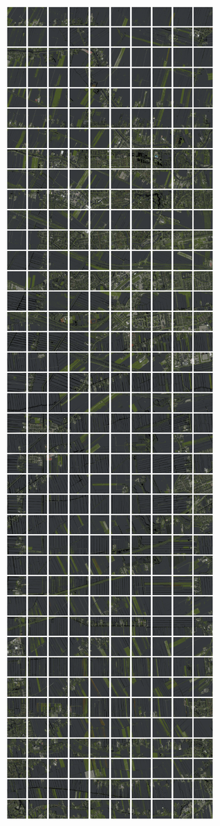 <html>
<div>
<img src="https://github.com/HakkaTjakka/NL_TILE_MAP/blob/main/18/615/-1047/r.6150.-10470.png" height="44" width="44">
<img src="https://github.com/HakkaTjakka/NL_TILE_MAP/blob/main/18/615/-1047/r.6151.-10470.png" height="44" width="44">
<img src="https://github.com/HakkaTjakka/NL_TILE_MAP/blob/main/18/615/-1047/r.6152.-10470.png" height="44" width="44">
<img src="https://github.com/HakkaTjakka/NL_TILE_MAP/blob/main/18/615/-1047/r.6153.-10470.png" height="44" width="44">
<img src="https://github.com/HakkaTjakka/NL_TILE_MAP/blob/main/18/615/-1047/r.6154.-10470.png" height="44" width="44">
<img src="https://github.com/HakkaTjakka/NL_TILE_MAP/blob/main/18/615/-1047/r.6155.-10470.png" height="44" width="44">
<img src="https://github.com/HakkaTjakka/NL_TILE_MAP/blob/main/18/615/-1047/r.6156.-10470.png" height="44" width="44">
<img src="https://github.com/HakkaTjakka/NL_TILE_MAP/blob/main/18/615/-1047/r.6157.-10470.png" height="44" width="44">
<img src="https://github.com/HakkaTjakka/NL_TILE_MAP/blob/main/18/615/-1047/r.6158.-10470.png" height="44" width="44">
<img src="https://github.com/HakkaTjakka/NL_TILE_MAP/blob/main/18/615/-1047/r.6159.-10470.png" height="44" width="44">
<img src="https://github.com/HakkaTjakka/NL_TILE_MAP/blob/main/18/616/-1047/r.6160.-10470.png" height="44" width="44">
<img src="https://github.com/HakkaTjakka/NL_TILE_MAP/blob/main/18/616/-1047/r.6161.-10470.png" height="44" width="44">
<img src="https://github.com/HakkaTjakka/NL_TILE_MAP/blob/main/18/616/-1047/r.6162.-10470.png" height="44" width="44">
<img src="https://github.com/HakkaTjakka/NL_TILE_MAP/blob/main/18/616/-1047/r.6163.-10470.png" height="44" width="44">
<img src="https://github.com/HakkaTjakka/NL_TILE_MAP/blob/main/18/616/-1047/r.6164.-10470.png" height="44" width="44">
<img src="https://github.com/HakkaTjakka/NL_TILE_MAP/blob/main/18/616/-1047/r.6165.-10470.png" height="44" width="44">
<img src="https://github.com/HakkaTjakka/NL_TILE_MAP/blob/main/18/616/-1047/r.6166.-10470.png" height="44" width="44">
<img src="https://github.com/HakkaTjakka/NL_TILE_MAP/blob/main/18/616/-1047/r.6167.-10470.png" height="44" width="44">
<img src="https://github.com/HakkaTjakka/NL_TILE_MAP/blob/main/18/616/-1047/r.6168.-10470.png" height="44" width="44">
<img src="https://github.com/HakkaTjakka/NL_TILE_MAP/blob/main/18/616/-1047/r.6169.-10470.png" height="44" width="44">
<br>
<img src="https://github.com/HakkaTjakka/NL_TILE_MAP/blob/main/18/615/-1047/r.6150.-10469.png" height="44" width="44">
<img src="https://github.com/HakkaTjakka/NL_TILE_MAP/blob/main/18/615/-1047/r.6151.-10469.png" height="44" width="44">
<img src="https://github.com/HakkaTjakka/NL_TILE_MAP/blob/main/18/615/-1047/r.6152.-10469.png" height="44" width="44">
<img src="https://github.com/HakkaTjakka/NL_TILE_MAP/blob/main/18/615/-1047/r.6153.-10469.png" height="44" width="44">
<img src="https://github.com/HakkaTjakka/NL_TILE_MAP/blob/main/18/615/-1047/r.6154.-10469.png" height="44" width="44">
<img src="https://github.com/HakkaTjakka/NL_TILE_MAP/blob/main/18/615/-1047/r.6155.-10469.png" height="44" width="44">
<img src="https://github.com/HakkaTjakka/NL_TILE_MAP/blob/main/18/615/-1047/r.6156.-10469.png" height="44" width="44">
<img src="https://github.com/HakkaTjakka/NL_TILE_MAP/blob/main/18/615/-1047/r.6157.-10469.png" height="44" width="44">
<img src="https://github.com/HakkaTjakka/NL_TILE_MAP/blob/main/18/615/-1047/r.6158.-10469.png" height="44" width="44">
<img src="https://github.com/HakkaTjakka/NL_TILE_MAP/blob/main/18/615/-1047/r.6159.-10469.png" height="44" width="44">
<img src="https://github.com/HakkaTjakka/NL_TILE_MAP/blob/main/18/616/-1047/r.6160.-10469.png" height="44" width="44">
<img src="https://github.com/HakkaTjakka/NL_TILE_MAP/blob/main/18/616/-1047/r.6161.-10469.png" height="44" width="44">
<img src="https://github.com/HakkaTjakka/NL_TILE_MAP/blob/main/18/616/-1047/r.6162.-10469.png" height="44" width="44">
<img src="https://github.com/HakkaTjakka/NL_TILE_MAP/blob/main/18/616/-1047/r.6163.-10469.png" height="44" width="44">
<img src="https://github.com/HakkaTjakka/NL_TILE_MAP/blob/main/18/616/-1047/r.6164.-10469.png" height="44" width="44">
<img src="https://github.com/HakkaTjakka/NL_TILE_MAP/blob/main/18/616/-1047/r.6165.-10469.png" height="44" width="44">
<img src="https://github.com/HakkaTjakka/NL_TILE_MAP/blob/main/18/616/-1047/r.6166.-10469.png" height="44" width="44">
<img src="https://github.com/HakkaTjakka/NL_TILE_MAP/blob/main/18/616/-1047/r.6167.-10469.png" height="44" width="44">
<img src="https://github.com/HakkaTjakka/NL_TILE_MAP/blob/main/18/616/-1047/r.6168.-10469.png" height="44" width="44">
<img src="https://github.com/HakkaTjakka/NL_TILE_MAP/blob/main/18/616/-1047/r.6169.-10469.png" height="44" width="44">
<br>
<img src="https://github.com/HakkaTjakka/NL_TILE_MAP/blob/main/18/615/-1047/r.6150.-10468.png" height="44" width="44">
<img src="https://github.com/HakkaTjakka/NL_TILE_MAP/blob/main/18/615/-1047/r.6151.-10468.png" height="44" width="44">
<img src="https://github.com/HakkaTjakka/NL_TILE_MAP/blob/main/18/615/-1047/r.6152.-10468.png" height="44" width="44">
<img src="https://github.com/HakkaTjakka/NL_TILE_MAP/blob/main/18/615/-1047/r.6153.-10468.png" height="44" width="44">
<img src="https://github.com/HakkaTjakka/NL_TILE_MAP/blob/main/18/615/-1047/r.6154.-10468.png" height="44" width="44">
<img src="https://github.com/HakkaTjakka/NL_TILE_MAP/blob/main/18/615/-1047/r.6155.-10468.png" height="44" width="44">
<img src="https://github.com/HakkaTjakka/NL_TILE_MAP/blob/main/18/615/-1047/r.6156.-10468.png" height="44" width="44">
<img src="https://github.com/HakkaTjakka/NL_TILE_MAP/blob/main/18/615/-1047/r.6157.-10468.png" height="44" width="44">
<img src="https://github.com/HakkaTjakka/NL_TILE_MAP/blob/main/18/615/-1047/r.6158.-10468.png" height="44" width="44">
<img src="https://github.com/HakkaTjakka/NL_TILE_MAP/blob/main/18/615/-1047/r.6159.-10468.png" height="44" width="44">
<img src="https://github.com/HakkaTjakka/NL_TILE_MAP/blob/main/18/616/-1047/r.6160.-10468.png" height="44" width="44">
<img src="https://github.com/HakkaTjakka/NL_TILE_MAP/blob/main/18/616/-1047/r.6161.-10468.png" height="44" width="44">
<img src="https://github.com/HakkaTjakka/NL_TILE_MAP/blob/main/18/616/-1047/r.6162.-10468.png" height="44" width="44">
<img src="https://github.com/HakkaTjakka/NL_TILE_MAP/blob/main/18/616/-1047/r.6163.-10468.png" height="44" width="44">
<img src="https://github.com/HakkaTjakka/NL_TILE_MAP/blob/main/18/616/-1047/r.6164.-10468.png" height="44" width="44">
<img src="https://github.com/HakkaTjakka/NL_TILE_MAP/blob/main/18/616/-1047/r.6165.-10468.png" height="44" width="44">
<img src="https://github.com/HakkaTjakka/NL_TILE_MAP/blob/main/18/616/-1047/r.6166.-10468.png" height="44" width="44">
<img src="https://github.com/HakkaTjakka/NL_TILE_MAP/blob/main/18/616/-1047/r.6167.-10468.png" height="44" width="44">
<img src="https://github.com/HakkaTjakka/NL_TILE_MAP/blob/main/18/616/-1047/r.6168.-10468.png" height="44" width="44">
<img src="https://github.com/HakkaTjakka/NL_TILE_MAP/blob/main/18/616/-1047/r.6169.-10468.png" height="44" width="44">
<br>
<img src="https://github.com/HakkaTjakka/NL_TILE_MAP/blob/main/18/615/-1047/r.6150.-10467.png" height="44" width="44">
<img src="https://github.com/HakkaTjakka/NL_TILE_MAP/blob/main/18/615/-1047/r.6151.-10467.png" height="44" width="44">
<img src="https://github.com/HakkaTjakka/NL_TILE_MAP/blob/main/18/615/-1047/r.6152.-10467.png" height="44" width="44">
<img src="https://github.com/HakkaTjakka/NL_TILE_MAP/blob/main/18/615/-1047/r.6153.-10467.png" height="44" width="44">
<img src="https://github.com/HakkaTjakka/NL_TILE_MAP/blob/main/18/615/-1047/r.6154.-10467.png" height="44" width="44">
<img src="https://github.com/HakkaTjakka/NL_TILE_MAP/blob/main/18/615/-1047/r.6155.-10467.png" height="44" width="44">
<img src="https://github.com/HakkaTjakka/NL_TILE_MAP/blob/main/18/615/-1047/r.6156.-10467.png" height="44" width="44">
<img src="https://github.com/HakkaTjakka/NL_TILE_MAP/blob/main/18/615/-1047/r.6157.-10467.png" height="44" width="44">
<img src="https://github.com/HakkaTjakka/NL_TILE_MAP/blob/main/18/615/-1047/r.6158.-10467.png" height="44" width="44">
<img src="https://github.com/HakkaTjakka/NL_TILE_MAP/blob/main/18/615/-1047/r.6159.-10467.png" height="44" width="44">
<img src="https://github.com/HakkaTjakka/NL_TILE_MAP/blob/main/18/616/-1047/r.6160.-10467.png" height="44" width="44">
<img src="https://github.com/HakkaTjakka/NL_TILE_MAP/blob/main/18/616/-1047/r.6161.-10467.png" height="44" width="44">
<img src="https://github.com/HakkaTjakka/NL_TILE_MAP/blob/main/18/616/-1047/r.6162.-10467.png" height="44" width="44">
<img src="https://github.com/HakkaTjakka/NL_TILE_MAP/blob/main/18/616/-1047/r.6163.-10467.png" height="44" width="44">
<img src="https://github.com/HakkaTjakka/NL_TILE_MAP/blob/main/18/616/-1047/r.6164.-10467.png" height="44" width="44">
<img src="https://github.com/HakkaTjakka/NL_TILE_MAP/blob/main/18/616/-1047/r.6165.-10467.png" height="44" width="44">
<img src="https://github.com/HakkaTjakka/NL_TILE_MAP/blob/main/18/616/-1047/r.6166.-10467.png" height="44" width="44">
<img src="https://github.com/HakkaTjakka/NL_TILE_MAP/blob/main/18/616/-1047/r.6167.-10467.png" height="44" width="44">
<img src="https://github.com/HakkaTjakka/NL_TILE_MAP/blob/main/18/616/-1047/r.6168.-10467.png" height="44" width="44">
<img src="https://github.com/HakkaTjakka/NL_TILE_MAP/blob/main/18/616/-1047/r.6169.-10467.png" height="44" width="44">
<br>
<img src="https://github.com/HakkaTjakka/NL_TILE_MAP/blob/main/18/615/-1047/r.6150.-10466.png" height="44" width="44">
<img src="https://github.com/HakkaTjakka/NL_TILE_MAP/blob/main/18/615/-1047/r.6151.-10466.png" height="44" width="44">
<img src="https://github.com/HakkaTjakka/NL_TILE_MAP/blob/main/18/615/-1047/r.6152.-10466.png" height="44" width="44">
<img src="https://github.com/HakkaTjakka/NL_TILE_MAP/blob/main/18/615/-1047/r.6153.-10466.png" height="44" width="44">
<img src="https://github.com/HakkaTjakka/NL_TILE_MAP/blob/main/18/615/-1047/r.6154.-10466.png" height="44" width="44">
<img src="https://github.com/HakkaTjakka/NL_TILE_MAP/blob/main/18/615/-1047/r.6155.-10466.png" height="44" width="44">
<img src="https://github.com/HakkaTjakka/NL_TILE_MAP/blob/main/18/615/-1047/r.6156.-10466.png" height="44" width="44">
<img src="https://github.com/HakkaTjakka/NL_TILE_MAP/blob/main/18/615/-1047/r.6157.-10466.png" height="44" width="44">
<img src="https://github.com/HakkaTjakka/NL_TILE_MAP/blob/main/18/615/-1047/r.6158.-10466.png" height="44" width="44">
<img src="https://github.com/HakkaTjakka/NL_TILE_MAP/blob/main/18/615/-1047/r.6159.-10466.png" height="44" width="44">
<img src="https://github.com/HakkaTjakka/NL_TILE_MAP/blob/main/18/616/-1047/r.6160.-10466.png" height="44" width="44">
<img src="https://github.com/HakkaTjakka/NL_TILE_MAP/blob/main/18/616/-1047/r.6161.-10466.png" height="44" width="44">
<img src="https://github.com/HakkaTjakka/NL_TILE_MAP/blob/main/18/616/-1047/r.6162.-10466.png" height="44" width="44">
<img src="https://github.com/HakkaTjakka/NL_TILE_MAP/blob/main/18/616/-1047/r.6163.-10466.png" height="44" width="44">
<img src="https://github.com/HakkaTjakka/NL_TILE_MAP/blob/main/18/616/-1047/r.6164.-10466.png" height="44" width="44">
<img src="https://github.com/HakkaTjakka/NL_TILE_MAP/blob/main/18/616/-1047/r.6165.-10466.png" height="44" width="44">
<img src="https://github.com/HakkaTjakka/NL_TILE_MAP/blob/main/18/616/-1047/r.6166.-10466.png" height="44" width="44">
<img src="https://github.com/HakkaTjakka/NL_TILE_MAP/blob/main/18/616/-1047/r.6167.-10466.png" height="44" width="44">
<img src="https://github.com/HakkaTjakka/NL_TILE_MAP/blob/main/18/616/-1047/r.6168.-10466.png" height="44" width="44">
<img src="https://github.com/HakkaTjakka/NL_TILE_MAP/blob/main/18/616/-1047/r.6169.-10466.png" height="44" width="44">
<br>
<img src="https://github.com/HakkaTjakka/NL_TILE_MAP/blob/main/18/615/-1047/r.6150.-10465.png" height="44" width="44">
<img src="https://github.com/HakkaTjakka/NL_TILE_MAP/blob/main/18/615/-1047/r.6151.-10465.png" height="44" width="44">
<img src="https://github.com/HakkaTjakka/NL_TILE_MAP/blob/main/18/615/-1047/r.6152.-10465.png" height="44" width="44">
<img src="https://github.com/HakkaTjakka/NL_TILE_MAP/blob/main/18/615/-1047/r.6153.-10465.png" height="44" width="44">
<img src="https://github.com/HakkaTjakka/NL_TILE_MAP/blob/main/18/615/-1047/r.6154.-10465.png" height="44" width="44">
<img src="https://github.com/HakkaTjakka/NL_TILE_MAP/blob/main/18/615/-1047/r.6155.-10465.png" height="44" width="44">
<img src="https://github.com/HakkaTjakka/NL_TILE_MAP/blob/main/18/615/-1047/r.6156.-10465.png" height="44" width="44">
<img src="https://github.com/HakkaTjakka/NL_TILE_MAP/blob/main/18/615/-1047/r.6157.-10465.png" height="44" width="44">
<img src="https://github.com/HakkaTjakka/NL_TILE_MAP/blob/main/18/615/-1047/r.6158.-10465.png" height="44" width="44">
<img src="https://github.com/HakkaTjakka/NL_TILE_MAP/blob/main/18/615/-1047/r.6159.-10465.png" height="44" width="44">
<img src="https://github.com/HakkaTjakka/NL_TILE_MAP/blob/main/18/616/-1047/r.6160.-10465.png" height="44" width="44">
<img src="https://github.com/HakkaTjakka/NL_TILE_MAP/blob/main/18/616/-1047/r.6161.-10465.png" height="44" width="44">
<img src="https://github.com/HakkaTjakka/NL_TILE_MAP/blob/main/18/616/-1047/r.6162.-10465.png" height="44" width="44">
<img src="https://github.com/HakkaTjakka/NL_TILE_MAP/blob/main/18/616/-1047/r.6163.-10465.png" height="44" width="44">
<img src="https://github.com/HakkaTjakka/NL_TILE_MAP/blob/main/18/616/-1047/r.6164.-10465.png" height="44" width="44">
<img src="https://github.com/HakkaTjakka/NL_TILE_MAP/blob/main/18/616/-1047/r.6165.-10465.png" height="44" width="44">
<img src="https://github.com/HakkaTjakka/NL_TILE_MAP/blob/main/18/616/-1047/r.6166.-10465.png" height="44" width="44">
<img src="https://github.com/HakkaTjakka/NL_TILE_MAP/blob/main/18/616/-1047/r.6167.-10465.png" height="44" width="44">
<img src="https://github.com/HakkaTjakka/NL_TILE_MAP/blob/main/18/616/-1047/r.6168.-10465.png" height="44" width="44">
<img src="https://github.com/HakkaTjakka/NL_TILE_MAP/blob/main/18/616/-1047/r.6169.-10465.png" height="44" width="44">
<br>
<img src="https://github.com/HakkaTjakka/NL_TILE_MAP/blob/main/18/615/-1047/r.6150.-10464.png" height="44" width="44">
<img src="https://github.com/HakkaTjakka/NL_TILE_MAP/blob/main/18/615/-1047/r.6151.-10464.png" height="44" width="44">
<img src="https://github.com/HakkaTjakka/NL_TILE_MAP/blob/main/18/615/-1047/r.6152.-10464.png" height="44" width="44">
<img src="https://github.com/HakkaTjakka/NL_TILE_MAP/blob/main/18/615/-1047/r.6153.-10464.png" height="44" width="44">
<img src="https://github.com/HakkaTjakka/NL_TILE_MAP/blob/main/18/615/-1047/r.6154.-10464.png" height="44" width="44">
<img src="https://github.com/HakkaTjakka/NL_TILE_MAP/blob/main/18/615/-1047/r.6155.-10464.png" height="44" width="44">
<img src="https://github.com/HakkaTjakka/NL_TILE_MAP/blob/main/18/615/-1047/r.6156.-10464.png" height="44" width="44">
<img src="https://github.com/HakkaTjakka/NL_TILE_MAP/blob/main/18/615/-1047/r.6157.-10464.png" height="44" width="44">
<img src="https://github.com/HakkaTjakka/NL_TILE_MAP/blob/main/18/615/-1047/r.6158.-10464.png" height="44" width="44">
<img src="https://github.com/HakkaTjakka/NL_TILE_MAP/blob/main/18/615/-1047/r.6159.-10464.png" height="44" width="44">
<img src="https://github.com/HakkaTjakka/NL_TILE_MAP/blob/main/18/616/-1047/r.6160.-10464.png" height="44" width="44">
<img src="https://github.com/HakkaTjakka/NL_TILE_MAP/blob/main/18/616/-1047/r.6161.-10464.png" height="44" width="44">
<img src="https://github.com/HakkaTjakka/NL_TILE_MAP/blob/main/18/616/-1047/r.6162.-10464.png" height="44" width="44">
<img src="https://github.com/HakkaTjakka/NL_TILE_MAP/blob/main/18/616/-1047/r.6163.-10464.png" height="44" width="44">
<img src="https://github.com/HakkaTjakka/NL_TILE_MAP/blob/main/18/616/-1047/r.6164.-10464.png" height="44" width="44">
<img src="https://github.com/HakkaTjakka/NL_TILE_MAP/blob/main/18/616/-1047/r.6165.-10464.png" height="44" width="44">
<img src="https://github.com/HakkaTjakka/NL_TILE_MAP/blob/main/18/616/-1047/r.6166.-10464.png" height="44" width="44">
<img src="https://github.com/HakkaTjakka/NL_TILE_MAP/blob/main/18/616/-1047/r.6167.-10464.png" height="44" width="44">
<img src="https://github.com/HakkaTjakka/NL_TILE_MAP/blob/main/18/616/-1047/r.6168.-10464.png" height="44" width="44">
<img src="https://github.com/HakkaTjakka/NL_TILE_MAP/blob/main/18/616/-1047/r.6169.-10464.png" height="44" width="44">
<br>
<img src="https://github.com/HakkaTjakka/NL_TILE_MAP/blob/main/18/615/-1047/r.6150.-10463.png" height="44" width="44">
<img src="https://github.com/HakkaTjakka/NL_TILE_MAP/blob/main/18/615/-1047/r.6151.-10463.png" height="44" width="44">
<img src="https://github.com/HakkaTjakka/NL_TILE_MAP/blob/main/18/615/-1047/r.6152.-10463.png" height="44" width="44">
<img src="https://github.com/HakkaTjakka/NL_TILE_MAP/blob/main/18/615/-1047/r.6153.-10463.png" height="44" width="44">
<img src="https://github.com/HakkaTjakka/NL_TILE_MAP/blob/main/18/615/-1047/r.6154.-10463.png" height="44" width="44">
<img src="https://github.com/HakkaTjakka/NL_TILE_MAP/blob/main/18/615/-1047/r.6155.-10463.png" height="44" width="44">
<img src="https://github.com/HakkaTjakka/NL_TILE_MAP/blob/main/18/615/-1047/r.6156.-10463.png" height="44" width="44">
<img src="https://github.com/HakkaTjakka/NL_TILE_MAP/blob/main/18/615/-1047/r.6157.-10463.png" height="44" width="44">
<img src="https://github.com/HakkaTjakka/NL_TILE_MAP/blob/main/18/615/-1047/r.6158.-10463.png" height="44" width="44">
<img src="https://github.com/HakkaTjakka/NL_TILE_MAP/blob/main/18/615/-1047/r.6159.-10463.png" height="44" width="44">
<img src="https://github.com/HakkaTjakka/NL_TILE_MAP/blob/main/18/616/-1047/r.6160.-10463.png" height="44" width="44">
<img src="https://github.com/HakkaTjakka/NL_TILE_MAP/blob/main/18/616/-1047/r.6161.-10463.png" height="44" width="44">
<img src="https://github.com/HakkaTjakka/NL_TILE_MAP/blob/main/18/616/-1047/r.6162.-10463.png" height="44" width="44">
<img src="https://github.com/HakkaTjakka/NL_TILE_MAP/blob/main/18/616/-1047/r.6163.-10463.png" height="44" width="44">
<img src="https://github.com/HakkaTjakka/NL_TILE_MAP/blob/main/18/616/-1047/r.6164.-10463.png" height="44" width="44">
<img src="https://github.com/HakkaTjakka/NL_TILE_MAP/blob/main/18/616/-1047/r.6165.-10463.png" height="44" width="44">
<img src="https://github.com/HakkaTjakka/NL_TILE_MAP/blob/main/18/616/-1047/r.6166.-10463.png" height="44" width="44">
<img src="https://github.com/HakkaTjakka/NL_TILE_MAP/blob/main/18/616/-1047/r.6167.-10463.png" height="44" width="44">
<img src="https://github.com/HakkaTjakka/NL_TILE_MAP/blob/main/18/616/-1047/r.6168.-10463.png" height="44" width="44">
<img src="https://github.com/HakkaTjakka/NL_TILE_MAP/blob/main/18/616/-1047/r.6169.-10463.png" height="44" width="44">
<br>
<img src="https://github.com/HakkaTjakka/NL_TILE_MAP/blob/main/18/615/-1047/r.6150.-10462.png" height="44" width="44">
<img src="https://github.com/HakkaTjakka/NL_TILE_MAP/blob/main/18/615/-1047/r.6151.-10462.png" height="44" width="44">
<img src="https://github.com/HakkaTjakka/NL_TILE_MAP/blob/main/18/615/-1047/r.6152.-10462.png" height="44" width="44">
<img src="https://github.com/HakkaTjakka/NL_TILE_MAP/blob/main/18/615/-1047/r.6153.-10462.png" height="44" width="44">
<img src="https://github.com/HakkaTjakka/NL_TILE_MAP/blob/main/18/615/-1047/r.6154.-10462.png" height="44" width="44">
<img src="https://github.com/HakkaTjakka/NL_TILE_MAP/blob/main/18/615/-1047/r.6155.-10462.png" height="44" width="44">
<img src="https://github.com/HakkaTjakka/NL_TILE_MAP/blob/main/18/615/-1047/r.6156.-10462.png" height="44" width="44">
<img src="https://github.com/HakkaTjakka/NL_TILE_MAP/blob/main/18/615/-1047/r.6157.-10462.png" height="44" width="44">
<img src="https://github.com/HakkaTjakka/NL_TILE_MAP/blob/main/18/615/-1047/r.6158.-10462.png" height="44" width="44">
<img src="https://github.com/HakkaTjakka/NL_TILE_MAP/blob/main/18/615/-1047/r.6159.-10462.png" height="44" width="44">
<img src="https://github.com/HakkaTjakka/NL_TILE_MAP/blob/main/18/616/-1047/r.6160.-10462.png" height="44" width="44">
<img src="https://github.com/HakkaTjakka/NL_TILE_MAP/blob/main/18/616/-1047/r.6161.-10462.png" height="44" width="44">
<img src="https://github.com/HakkaTjakka/NL_TILE_MAP/blob/main/18/616/-1047/r.6162.-10462.png" height="44" width="44">
<img src="https://github.com/HakkaTjakka/NL_TILE_MAP/blob/main/18/616/-1047/r.6163.-10462.png" height="44" width="44">
<img src="https://github.com/HakkaTjakka/NL_TILE_MAP/blob/main/18/616/-1047/r.6164.-10462.png" height="44" width="44">
<img src="https://github.com/HakkaTjakka/NL_TILE_MAP/blob/main/18/616/-1047/r.6165.-10462.png" height="44" width="44">
<img src="https://github.com/HakkaTjakka/NL_TILE_MAP/blob/main/18/616/-1047/r.6166.-10462.png" height="44" width="44">
<img src="https://github.com/HakkaTjakka/NL_TILE_MAP/blob/main/18/616/-1047/r.6167.-10462.png" height="44" width="44">
<img src="https://github.com/HakkaTjakka/NL_TILE_MAP/blob/main/18/616/-1047/r.6168.-10462.png" height="44" width="44">
<img src="https://github.com/HakkaTjakka/NL_TILE_MAP/blob/main/18/616/-1047/r.6169.-10462.png" height="44" width="44">
<br>
<img src="https://github.com/HakkaTjakka/NL_TILE_MAP/blob/main/18/615/-1047/r.6150.-10461.png" height="44" width="44">
<img src="https://github.com/HakkaTjakka/NL_TILE_MAP/blob/main/18/615/-1047/r.6151.-10461.png" height="44" width="44">
<img src="https://github.com/HakkaTjakka/NL_TILE_MAP/blob/main/18/615/-1047/r.6152.-10461.png" height="44" width="44">
<img src="https://github.com/HakkaTjakka/NL_TILE_MAP/blob/main/18/615/-1047/r.6153.-10461.png" height="44" width="44">
<img src="https://github.com/HakkaTjakka/NL_TILE_MAP/blob/main/18/615/-1047/r.6154.-10461.png" height="44" width="44">
<img src="https://github.com/HakkaTjakka/NL_TILE_MAP/blob/main/18/615/-1047/r.6155.-10461.png" height="44" width="44">
<img src="https://github.com/HakkaTjakka/NL_TILE_MAP/blob/main/18/615/-1047/r.6156.-10461.png" height="44" width="44">
<img src="https://github.com/HakkaTjakka/NL_TILE_MAP/blob/main/18/615/-1047/r.6157.-10461.png" height="44" width="44">
<img src="https://github.com/HakkaTjakka/NL_TILE_MAP/blob/main/18/615/-1047/r.6158.-10461.png" height="44" width="44">
<img src="https://github.com/HakkaTjakka/NL_TILE_MAP/blob/main/18/615/-1047/r.6159.-10461.png" height="44" width="44">
<img src="https://github.com/HakkaTjakka/NL_TILE_MAP/blob/main/18/616/-1047/r.6160.-10461.png" height="44" width="44">
<img src="https://github.com/HakkaTjakka/NL_TILE_MAP/blob/main/18/616/-1047/r.6161.-10461.png" height="44" width="44">
<img src="https://github.com/HakkaTjakka/NL_TILE_MAP/blob/main/18/616/-1047/r.6162.-10461.png" height="44" width="44">
<img src="https://github.com/HakkaTjakka/NL_TILE_MAP/blob/main/18/616/-1047/r.6163.-10461.png" height="44" width="44">
<img src="https://github.com/HakkaTjakka/NL_TILE_MAP/blob/main/18/616/-1047/r.6164.-10461.png" height="44" width="44">
<img src="https://github.com/HakkaTjakka/NL_TILE_MAP/blob/main/18/616/-1047/r.6165.-10461.png" height="44" width="44">
<img src="https://github.com/HakkaTjakka/NL_TILE_MAP/blob/main/18/616/-1047/r.6166.-10461.png" height="44" width="44">
<img src="https://github.com/HakkaTjakka/NL_TILE_MAP/blob/main/18/616/-1047/r.6167.-10461.png" height="44" width="44">
<img src="https://github.com/HakkaTjakka/NL_TILE_MAP/blob/main/18/616/-1047/r.6168.-10461.png" height="44" width="44">
<img src="https://github.com/HakkaTjakka/NL_TILE_MAP/blob/main/18/616/-1047/r.6169.-10461.png" height="44" width="44">
<br>
<img src="https://github.com/HakkaTjakka/NL_TILE_MAP/blob/main/18/615/-1046/r.6150.-10460.png" height="44" width="44">
<img src="https://github.com/HakkaTjakka/NL_TILE_MAP/blob/main/18/615/-1046/r.6151.-10460.png" height="44" width="44">
<img src="https://github.com/HakkaTjakka/NL_TILE_MAP/blob/main/18/615/-1046/r.6152.-10460.png" height="44" width="44">
<img src="https://github.com/HakkaTjakka/NL_TILE_MAP/blob/main/18/615/-1046/r.6153.-10460.png" height="44" width="44">
<img src="https://github.com/HakkaTjakka/NL_TILE_MAP/blob/main/18/615/-1046/r.6154.-10460.png" height="44" width="44">
<img src="https://github.com/HakkaTjakka/NL_TILE_MAP/blob/main/18/615/-1046/r.6155.-10460.png" height="44" width="44">
<img src="https://github.com/HakkaTjakka/NL_TILE_MAP/blob/main/18/615/-1046/r.6156.-10460.png" height="44" width="44">
<img src="https://github.com/HakkaTjakka/NL_TILE_MAP/blob/main/18/615/-1046/r.6157.-10460.png" height="44" width="44">
<img src="https://github.com/HakkaTjakka/NL_TILE_MAP/blob/main/18/615/-1046/r.6158.-10460.png" height="44" width="44">
<img src="https://github.com/HakkaTjakka/NL_TILE_MAP/blob/main/18/615/-1046/r.6159.-10460.png" height="44" width="44">
<img src="https://github.com/HakkaTjakka/NL_TILE_MAP/blob/main/18/616/-1046/r.6160.-10460.png" height="44" width="44">
<img src="https://github.com/HakkaTjakka/NL_TILE_MAP/blob/main/18/616/-1046/r.6161.-10460.png" height="44" width="44">
<img src="https://github.com/HakkaTjakka/NL_TILE_MAP/blob/main/18/616/-1046/r.6162.-10460.png" height="44" width="44">
<img src="https://github.com/HakkaTjakka/NL_TILE_MAP/blob/main/18/616/-1046/r.6163.-10460.png" height="44" width="44">
<img src="https://github.com/HakkaTjakka/NL_TILE_MAP/blob/main/18/616/-1046/r.6164.-10460.png" height="44" width="44">
<img src="https://github.com/HakkaTjakka/NL_TILE_MAP/blob/main/18/616/-1046/r.6165.-10460.png" height="44" width="44">
<img src="https://github.com/HakkaTjakka/NL_TILE_MAP/blob/main/18/616/-1046/r.6166.-10460.png" height="44" width="44">
<img src="https://github.com/HakkaTjakka/NL_TILE_MAP/blob/main/18/616/-1046/r.6167.-10460.png" height="44" width="44">
<img src="https://github.com/HakkaTjakka/NL_TILE_MAP/blob/main/18/616/-1046/r.6168.-10460.png" height="44" width="44">
<img src="https://github.com/HakkaTjakka/NL_TILE_MAP/blob/main/18/616/-1046/r.6169.-10460.png" height="44" width="44">
<br>
<img src="https://github.com/HakkaTjakka/NL_TILE_MAP/blob/main/18/615/-1046/r.6150.-10459.png" height="44" width="44">
<img src="https://github.com/HakkaTjakka/NL_TILE_MAP/blob/main/18/615/-1046/r.6151.-10459.png" height="44" width="44">
<img src="https://github.com/HakkaTjakka/NL_TILE_MAP/blob/main/18/615/-1046/r.6152.-10459.png" height="44" width="44">
<img src="https://github.com/HakkaTjakka/NL_TILE_MAP/blob/main/18/615/-1046/r.6153.-10459.png" height="44" width="44">
<img src="https://github.com/HakkaTjakka/NL_TILE_MAP/blob/main/18/615/-1046/r.6154.-10459.png" height="44" width="44">
<img src="https://github.com/HakkaTjakka/NL_TILE_MAP/blob/main/18/615/-1046/r.6155.-10459.png" height="44" width="44">
<img src="https://github.com/HakkaTjakka/NL_TILE_MAP/blob/main/18/615/-1046/r.6156.-10459.png" height="44" width="44">
<img src="https://github.com/HakkaTjakka/NL_TILE_MAP/blob/main/18/615/-1046/r.6157.-10459.png" height="44" width="44">
<img src="https://github.com/HakkaTjakka/NL_TILE_MAP/blob/main/18/615/-1046/r.6158.-10459.png" height="44" width="44">
<img src="https://github.com/HakkaTjakka/NL_TILE_MAP/blob/main/18/615/-1046/r.6159.-10459.png" height="44" width="44">
<img src="https://github.com/HakkaTjakka/NL_TILE_MAP/blob/main/18/616/-1046/r.6160.-10459.png" height="44" width="44">
<img src="https://github.com/HakkaTjakka/NL_TILE_MAP/blob/main/18/616/-1046/r.6161.-10459.png" height="44" width="44">
<img src="https://github.com/HakkaTjakka/NL_TILE_MAP/blob/main/18/616/-1046/r.6162.-10459.png" height="44" width="44">
<img src="https://github.com/HakkaTjakka/NL_TILE_MAP/blob/main/18/616/-1046/r.6163.-10459.png" height="44" width="44">
<img src="https://github.com/HakkaTjakka/NL_TILE_MAP/blob/main/18/616/-1046/r.6164.-10459.png" height="44" width="44">
<img src="https://github.com/HakkaTjakka/NL_TILE_MAP/blob/main/18/616/-1046/r.6165.-10459.png" height="44" width="44">
<img src="https://github.com/HakkaTjakka/NL_TILE_MAP/blob/main/18/616/-1046/r.6166.-10459.png" height="44" width="44">
<img src="https://github.com/HakkaTjakka/NL_TILE_MAP/blob/main/18/616/-1046/r.6167.-10459.png" height="44" width="44">
<img src="https://github.com/HakkaTjakka/NL_TILE_MAP/blob/main/18/616/-1046/r.6168.-10459.png" height="44" width="44">
<img src="https://github.com/HakkaTjakka/NL_TILE_MAP/blob/main/18/616/-1046/r.6169.-10459.png" height="44" width="44">
<br>
<img src="https://github.com/HakkaTjakka/NL_TILE_MAP/blob/main/18/615/-1046/r.6150.-10458.png" height="44" width="44">
<img src="https://github.com/HakkaTjakka/NL_TILE_MAP/blob/main/18/615/-1046/r.6151.-10458.png" height="44" width="44">
<img src="https://github.com/HakkaTjakka/NL_TILE_MAP/blob/main/18/615/-1046/r.6152.-10458.png" height="44" width="44">
<img src="https://github.com/HakkaTjakka/NL_TILE_MAP/blob/main/18/615/-1046/r.6153.-10458.png" height="44" width="44">
<img src="https://github.com/HakkaTjakka/NL_TILE_MAP/blob/main/18/615/-1046/r.6154.-10458.png" height="44" width="44">
<img src="https://github.com/HakkaTjakka/NL_TILE_MAP/blob/main/18/615/-1046/r.6155.-10458.png" height="44" width="44">
<img src="https://github.com/HakkaTjakka/NL_TILE_MAP/blob/main/18/615/-1046/r.6156.-10458.png" height="44" width="44">
<img src="https://github.com/HakkaTjakka/NL_TILE_MAP/blob/main/18/615/-1046/r.6157.-10458.png" height="44" width="44">
<img src="https://github.com/HakkaTjakka/NL_TILE_MAP/blob/main/18/615/-1046/r.6158.-10458.png" height="44" width="44">
<img src="https://github.com/HakkaTjakka/NL_TILE_MAP/blob/main/18/615/-1046/r.6159.-10458.png" height="44" width="44">
<img src="https://github.com/HakkaTjakka/NL_TILE_MAP/blob/main/18/616/-1046/r.6160.-10458.png" height="44" width="44">
<img src="https://github.com/HakkaTjakka/NL_TILE_MAP/blob/main/18/616/-1046/r.6161.-10458.png" height="44" width="44">
<img src="https://github.com/HakkaTjakka/NL_TILE_MAP/blob/main/18/616/-1046/r.6162.-10458.png" height="44" width="44">
<img src="https://github.com/HakkaTjakka/NL_TILE_MAP/blob/main/18/616/-1046/r.6163.-10458.png" height="44" width="44">
<img src="https://github.com/HakkaTjakka/NL_TILE_MAP/blob/main/18/616/-1046/r.6164.-10458.png" height="44" width="44">
<img src="https://github.com/HakkaTjakka/NL_TILE_MAP/blob/main/18/616/-1046/r.6165.-10458.png" height="44" width="44">
<img src="https://github.com/HakkaTjakka/NL_TILE_MAP/blob/main/18/616/-1046/r.6166.-10458.png" height="44" width="44">
<img src="https://github.com/HakkaTjakka/NL_TILE_MAP/blob/main/18/616/-1046/r.6167.-10458.png" height="44" width="44">
<img src="https://github.com/HakkaTjakka/NL_TILE_MAP/blob/main/18/616/-1046/r.6168.-10458.png" height="44" width="44">
<img src="https://github.com/HakkaTjakka/NL_TILE_MAP/blob/main/18/616/-1046/r.6169.-10458.png" height="44" width="44">
<br>
<img src="https://github.com/HakkaTjakka/NL_TILE_MAP/blob/main/18/615/-1046/r.6150.-10457.png" height="44" width="44">
<img src="https://github.com/HakkaTjakka/NL_TILE_MAP/blob/main/18/615/-1046/r.6151.-10457.png" height="44" width="44">
<img src="https://github.com/HakkaTjakka/NL_TILE_MAP/blob/main/18/615/-1046/r.6152.-10457.png" height="44" width="44">
<img src="https://github.com/HakkaTjakka/NL_TILE_MAP/blob/main/18/615/-1046/r.6153.-10457.png" height="44" width="44">
<img src="https://github.com/HakkaTjakka/NL_TILE_MAP/blob/main/18/615/-1046/r.6154.-10457.png" height="44" width="44">
<img src="https://github.com/HakkaTjakka/NL_TILE_MAP/blob/main/18/615/-1046/r.6155.-10457.png" height="44" width="44">
<img src="https://github.com/HakkaTjakka/NL_TILE_MAP/blob/main/18/615/-1046/r.6156.-10457.png" height="44" width="44">
<img src="https://github.com/HakkaTjakka/NL_TILE_MAP/blob/main/18/615/-1046/r.6157.-10457.png" height="44" width="44">
<img src="https://github.com/HakkaTjakka/NL_TILE_MAP/blob/main/18/615/-1046/r.6158.-10457.png" height="44" width="44">
<img src="https://github.com/HakkaTjakka/NL_TILE_MAP/blob/main/18/615/-1046/r.6159.-10457.png" height="44" width="44">
<img src="https://github.com/HakkaTjakka/NL_TILE_MAP/blob/main/18/616/-1046/r.6160.-10457.png" height="44" width="44">
<img src="https://github.com/HakkaTjakka/NL_TILE_MAP/blob/main/18/616/-1046/r.6161.-10457.png" height="44" width="44">
<img src="https://github.com/HakkaTjakka/NL_TILE_MAP/blob/main/18/616/-1046/r.6162.-10457.png" height="44" width="44">
<img src="https://github.com/HakkaTjakka/NL_TILE_MAP/blob/main/18/616/-1046/r.6163.-10457.png" height="44" width="44">
<img src="https://github.com/HakkaTjakka/NL_TILE_MAP/blob/main/18/616/-1046/r.6164.-10457.png" height="44" width="44">
<img src="https://github.com/HakkaTjakka/NL_TILE_MAP/blob/main/18/616/-1046/r.6165.-10457.png" height="44" width="44">
<img src="https://github.com/HakkaTjakka/NL_TILE_MAP/blob/main/18/616/-1046/r.6166.-10457.png" height="44" width="44">
<img src="https://github.com/HakkaTjakka/NL_TILE_MAP/blob/main/18/616/-1046/r.6167.-10457.png" height="44" width="44">
<img src="https://github.com/HakkaTjakka/NL_TILE_MAP/blob/main/18/616/-1046/r.6168.-10457.png" height="44" width="44">
<img src="https://github.com/HakkaTjakka/NL_TILE_MAP/blob/main/18/616/-1046/r.6169.-10457.png" height="44" width="44">
<br>
<img src="https://github.com/HakkaTjakka/NL_TILE_MAP/blob/main/18/615/-1046/r.6150.-10456.png" height="44" width="44">
<img src="https://github.com/HakkaTjakka/NL_TILE_MAP/blob/main/18/615/-1046/r.6151.-10456.png" height="44" width="44">
<img src="https://github.com/HakkaTjakka/NL_TILE_MAP/blob/main/18/615/-1046/r.6152.-10456.png" height="44" width="44">
<img src="https://github.com/HakkaTjakka/NL_TILE_MAP/blob/main/18/615/-1046/r.6153.-10456.png" height="44" width="44">
<img src="https://github.com/HakkaTjakka/NL_TILE_MAP/blob/main/18/615/-1046/r.6154.-10456.png" height="44" width="44">
<img src="https://github.com/HakkaTjakka/NL_TILE_MAP/blob/main/18/615/-1046/r.6155.-10456.png" height="44" width="44">
<img src="https://github.com/HakkaTjakka/NL_TILE_MAP/blob/main/18/615/-1046/r.6156.-10456.png" height="44" width="44">
<img src="https://github.com/HakkaTjakka/NL_TILE_MAP/blob/main/18/615/-1046/r.6157.-10456.png" height="44" width="44">
<img src="https://github.com/HakkaTjakka/NL_TILE_MAP/blob/main/18/615/-1046/r.6158.-10456.png" height="44" width="44">
<img src="https://github.com/HakkaTjakka/NL_TILE_MAP/blob/main/18/615/-1046/r.6159.-10456.png" height="44" width="44">
<img src="https://github.com/HakkaTjakka/NL_TILE_MAP/blob/main/18/616/-1046/r.6160.-10456.png" height="44" width="44">
<img src="https://github.com/HakkaTjakka/NL_TILE_MAP/blob/main/18/616/-1046/r.6161.-10456.png" height="44" width="44">
<img src="https://github.com/HakkaTjakka/NL_TILE_MAP/blob/main/18/616/-1046/r.6162.-10456.png" height="44" width="44">
<img src="https://github.com/HakkaTjakka/NL_TILE_MAP/blob/main/18/616/-1046/r.6163.-10456.png" height="44" width="44">
<img src="https://github.com/HakkaTjakka/NL_TILE_MAP/blob/main/18/616/-1046/r.6164.-10456.png" height="44" width="44">
<img src="https://github.com/HakkaTjakka/NL_TILE_MAP/blob/main/18/616/-1046/r.6165.-10456.png" height="44" width="44">
<img src="https://github.com/HakkaTjakka/NL_TILE_MAP/blob/main/18/616/-1046/r.6166.-10456.png" height="44" width="44">
<img src="https://github.com/HakkaTjakka/NL_TILE_MAP/blob/main/18/616/-1046/r.6167.-10456.png" height="44" width="44">
<img src="https://github.com/HakkaTjakka/NL_TILE_MAP/blob/main/18/616/-1046/r.6168.-10456.png" height="44" width="44">
<img src="https://github.com/HakkaTjakka/NL_TILE_MAP/blob/main/18/616/-1046/r.6169.-10456.png" height="44" width="44">
<br>
<img src="https://github.com/HakkaTjakka/NL_TILE_MAP/blob/main/18/615/-1046/r.6150.-10455.png" height="44" width="44">
<img src="https://github.com/HakkaTjakka/NL_TILE_MAP/blob/main/18/615/-1046/r.6151.-10455.png" height="44" width="44">
<img src="https://github.com/HakkaTjakka/NL_TILE_MAP/blob/main/18/615/-1046/r.6152.-10455.png" height="44" width="44">
<img src="https://github.com/HakkaTjakka/NL_TILE_MAP/blob/main/18/615/-1046/r.6153.-10455.png" height="44" width="44">
<img src="https://github.com/HakkaTjakka/NL_TILE_MAP/blob/main/18/615/-1046/r.6154.-10455.png" height="44" width="44">
<img src="https://github.com/HakkaTjakka/NL_TILE_MAP/blob/main/18/615/-1046/r.6155.-10455.png" height="44" width="44">
<img src="https://github.com/HakkaTjakka/NL_TILE_MAP/blob/main/18/615/-1046/r.6156.-10455.png" height="44" width="44">
<img src="https://github.com/HakkaTjakka/NL_TILE_MAP/blob/main/18/615/-1046/r.6157.-10455.png" height="44" width="44">
<img src="https://github.com/HakkaTjakka/NL_TILE_MAP/blob/main/18/615/-1046/r.6158.-10455.png" height="44" width="44">
<img src="https://github.com/HakkaTjakka/NL_TILE_MAP/blob/main/18/615/-1046/r.6159.-10455.png" height="44" width="44">
<img src="https://github.com/HakkaTjakka/NL_TILE_MAP/blob/main/18/616/-1046/r.6160.-10455.png" height="44" width="44">
<img src="https://github.com/HakkaTjakka/NL_TILE_MAP/blob/main/18/616/-1046/r.6161.-10455.png" height="44" width="44">
<img src="https://github.com/HakkaTjakka/NL_TILE_MAP/blob/main/18/616/-1046/r.6162.-10455.png" height="44" width="44">
<img src="https://github.com/HakkaTjakka/NL_TILE_MAP/blob/main/18/616/-1046/r.6163.-10455.png" height="44" width="44">
<img src="https://github.com/HakkaTjakka/NL_TILE_MAP/blob/main/18/616/-1046/r.6164.-10455.png" height="44" width="44">
<img src="https://github.com/HakkaTjakka/NL_TILE_MAP/blob/main/18/616/-1046/r.6165.-10455.png" height="44" width="44">
<img src="https://github.com/HakkaTjakka/NL_TILE_MAP/blob/main/18/616/-1046/r.6166.-10455.png" height="44" width="44">
<img src="https://github.com/HakkaTjakka/NL_TILE_MAP/blob/main/18/616/-1046/r.6167.-10455.png" height="44" width="44">
<img src="https://github.com/HakkaTjakka/NL_TILE_MAP/blob/main/18/616/-1046/r.6168.-10455.png" height="44" width="44">
<img src="https://github.com/HakkaTjakka/NL_TILE_MAP/blob/main/18/616/-1046/r.6169.-10455.png" height="44" width="44">
<br>
<img src="https://github.com/HakkaTjakka/NL_TILE_MAP/blob/main/18/615/-1046/r.6150.-10454.png" height="44" width="44">
<img src="https://github.com/HakkaTjakka/NL_TILE_MAP/blob/main/18/615/-1046/r.6151.-10454.png" height="44" width="44">
<img src="https://github.com/HakkaTjakka/NL_TILE_MAP/blob/main/18/615/-1046/r.6152.-10454.png" height="44" width="44">
<img src="https://github.com/HakkaTjakka/NL_TILE_MAP/blob/main/18/615/-1046/r.6153.-10454.png" height="44" width="44">
<img src="https://github.com/HakkaTjakka/NL_TILE_MAP/blob/main/18/615/-1046/r.6154.-10454.png" height="44" width="44">
<img src="https://github.com/HakkaTjakka/NL_TILE_MAP/blob/main/18/615/-1046/r.6155.-10454.png" height="44" width="44">
<img src="https://github.com/HakkaTjakka/NL_TILE_MAP/blob/main/18/615/-1046/r.6156.-10454.png" height="44" width="44">
<img src="https://github.com/HakkaTjakka/NL_TILE_MAP/blob/main/18/615/-1046/r.6157.-10454.png" height="44" width="44">
<img src="https://github.com/HakkaTjakka/NL_TILE_MAP/blob/main/18/615/-1046/r.6158.-10454.png" height="44" width="44">
<img src="https://github.com/HakkaTjakka/NL_TILE_MAP/blob/main/18/615/-1046/r.6159.-10454.png" height="44" width="44">
<img src="https://github.com/HakkaTjakka/NL_TILE_MAP/blob/main/18/616/-1046/r.6160.-10454.png" height="44" width="44">
<img src="https://github.com/HakkaTjakka/NL_TILE_MAP/blob/main/18/616/-1046/r.6161.-10454.png" height="44" width="44">
<img src="https://github.com/HakkaTjakka/NL_TILE_MAP/blob/main/18/616/-1046/r.6162.-10454.png" height="44" width="44">
<img src="https://github.com/HakkaTjakka/NL_TILE_MAP/blob/main/18/616/-1046/r.6163.-10454.png" height="44" width="44">
<img src="https://github.com/HakkaTjakka/NL_TILE_MAP/blob/main/18/616/-1046/r.6164.-10454.png" height="44" width="44">
<img src="https://github.com/HakkaTjakka/NL_TILE_MAP/blob/main/18/616/-1046/r.6165.-10454.png" height="44" width="44">
<img src="https://github.com/HakkaTjakka/NL_TILE_MAP/blob/main/18/616/-1046/r.6166.-10454.png" height="44" width="44">
<img src="https://github.com/HakkaTjakka/NL_TILE_MAP/blob/main/18/616/-1046/r.6167.-10454.png" height="44" width="44">
<img src="https://github.com/HakkaTjakka/NL_TILE_MAP/blob/main/18/616/-1046/r.6168.-10454.png" height="44" width="44">
<img src="https://github.com/HakkaTjakka/NL_TILE_MAP/blob/main/18/616/-1046/r.6169.-10454.png" height="44" width="44">
<br>
<img src="https://github.com/HakkaTjakka/NL_TILE_MAP/blob/main/18/615/-1046/r.6150.-10453.png" height="44" width="44">
<img src="https://github.com/HakkaTjakka/NL_TILE_MAP/blob/main/18/615/-1046/r.6151.-10453.png" height="44" width="44">
<img src="https://github.com/HakkaTjakka/NL_TILE_MAP/blob/main/18/615/-1046/r.6152.-10453.png" height="44" width="44">
<img src="https://github.com/HakkaTjakka/NL_TILE_MAP/blob/main/18/615/-1046/r.6153.-10453.png" height="44" width="44">
<img src="https://github.com/HakkaTjakka/NL_TILE_MAP/blob/main/18/615/-1046/r.6154.-10453.png" height="44" width="44">
<img src="https://github.com/HakkaTjakka/NL_TILE_MAP/blob/main/18/615/-1046/r.6155.-10453.png" height="44" width="44">
<img src="https://github.com/HakkaTjakka/NL_TILE_MAP/blob/main/18/615/-1046/r.6156.-10453.png" height="44" width="44">
<img src="https://github.com/HakkaTjakka/NL_TILE_MAP/blob/main/18/615/-1046/r.6157.-10453.png" height="44" width="44">
<img src="https://github.com/HakkaTjakka/NL_TILE_MAP/blob/main/18/615/-1046/r.6158.-10453.png" height="44" width="44">
<img src="https://github.com/HakkaTjakka/NL_TILE_MAP/blob/main/18/615/-1046/r.6159.-10453.png" height="44" width="44">
<img src="https://github.com/HakkaTjakka/NL_TILE_MAP/blob/main/18/616/-1046/r.6160.-10453.png" height="44" width="44">
<img src="https://github.com/HakkaTjakka/NL_TILE_MAP/blob/main/18/616/-1046/r.6161.-10453.png" height="44" width="44">
<img src="https://github.com/HakkaTjakka/NL_TILE_MAP/blob/main/18/616/-1046/r.6162.-10453.png" height="44" width="44">
<img src="https://github.com/HakkaTjakka/NL_TILE_MAP/blob/main/18/616/-1046/r.6163.-10453.png" height="44" width="44">
<img src="https://github.com/HakkaTjakka/NL_TILE_MAP/blob/main/18/616/-1046/r.6164.-10453.png" height="44" width="44">
<img src="https://github.com/HakkaTjakka/NL_TILE_MAP/blob/main/18/616/-1046/r.6165.-10453.png" height="44" width="44">
<img src="https://github.com/HakkaTjakka/NL_TILE_MAP/blob/main/18/616/-1046/r.6166.-10453.png" height="44" width="44">
<img src="https://github.com/HakkaTjakka/NL_TILE_MAP/blob/main/18/616/-1046/r.6167.-10453.png" height="44" width="44">
<img src="https://github.com/HakkaTjakka/NL_TILE_MAP/blob/main/18/616/-1046/r.6168.-10453.png" height="44" width="44">
<img src="https://github.com/HakkaTjakka/NL_TILE_MAP/blob/main/18/616/-1046/r.6169.-10453.png" height="44" width="44">
<br>
<img src="https://github.com/HakkaTjakka/NL_TILE_MAP/blob/main/18/615/-1046/r.6150.-10452.png" height="44" width="44">
<img src="https://github.com/HakkaTjakka/NL_TILE_MAP/blob/main/18/615/-1046/r.6151.-10452.png" height="44" width="44">
<img src="https://github.com/HakkaTjakka/NL_TILE_MAP/blob/main/18/615/-1046/r.6152.-10452.png" height="44" width="44">
<img src="https://github.com/HakkaTjakka/NL_TILE_MAP/blob/main/18/615/-1046/r.6153.-10452.png" height="44" width="44">
<img src="https://github.com/HakkaTjakka/NL_TILE_MAP/blob/main/18/615/-1046/r.6154.-10452.png" height="44" width="44">
<img src="https://github.com/HakkaTjakka/NL_TILE_MAP/blob/main/18/615/-1046/r.6155.-10452.png" height="44" width="44">
<img src="https://github.com/HakkaTjakka/NL_TILE_MAP/blob/main/18/615/-1046/r.6156.-10452.png" height="44" width="44">
<img src="https://github.com/HakkaTjakka/NL_TILE_MAP/blob/main/18/615/-1046/r.6157.-10452.png" height="44" width="44">
<img src="https://github.com/HakkaTjakka/NL_TILE_MAP/blob/main/18/615/-1046/r.6158.-10452.png" height="44" width="44">
<img src="https://github.com/HakkaTjakka/NL_TILE_MAP/blob/main/18/615/-1046/r.6159.-10452.png" height="44" width="44">
<img src="https://github.com/HakkaTjakka/NL_TILE_MAP/blob/main/18/616/-1046/r.6160.-10452.png" height="44" width="44">
<img src="https://github.com/HakkaTjakka/NL_TILE_MAP/blob/main/18/616/-1046/r.6161.-10452.png" height="44" width="44">
<img src="https://github.com/HakkaTjakka/NL_TILE_MAP/blob/main/18/616/-1046/r.6162.-10452.png" height="44" width="44">
<img src="https://github.com/HakkaTjakka/NL_TILE_MAP/blob/main/18/616/-1046/r.6163.-10452.png" height="44" width="44">
<img src="https://github.com/HakkaTjakka/NL_TILE_MAP/blob/main/18/616/-1046/r.6164.-10452.png" height="44" width="44">
<img src="https://github.com/HakkaTjakka/NL_TILE_MAP/blob/main/18/616/-1046/r.6165.-10452.png" height="44" width="44">
<img src="https://github.com/HakkaTjakka/NL_TILE_MAP/blob/main/18/616/-1046/r.6166.-10452.png" height="44" width="44">
<img src="https://github.com/HakkaTjakka/NL_TILE_MAP/blob/main/18/616/-1046/r.6167.-10452.png" height="44" width="44">
<img src="https://github.com/HakkaTjakka/NL_TILE_MAP/blob/main/18/616/-1046/r.6168.-10452.png" height="44" width="44">
<img src="https://github.com/HakkaTjakka/NL_TILE_MAP/blob/main/18/616/-1046/r.6169.-10452.png" height="44" width="44">
<br>
<img src="https://github.com/HakkaTjakka/NL_TILE_MAP/blob/main/18/615/-1046/r.6150.-10451.png" height="44" width="44">
<img src="https://github.com/HakkaTjakka/NL_TILE_MAP/blob/main/18/615/-1046/r.6151.-10451.png" height="44" width="44">
<img src="https://github.com/HakkaTjakka/NL_TILE_MAP/blob/main/18/615/-1046/r.6152.-10451.png" height="44" width="44">
<img src="https://github.com/HakkaTjakka/NL_TILE_MAP/blob/main/18/615/-1046/r.6153.-10451.png" height="44" width="44">
<img src="https://github.com/HakkaTjakka/NL_TILE_MAP/blob/main/18/615/-1046/r.6154.-10451.png" height="44" width="44">
<img src="https://github.com/HakkaTjakka/NL_TILE_MAP/blob/main/18/615/-1046/r.6155.-10451.png" height="44" width="44">
<img src="https://github.com/HakkaTjakka/NL_TILE_MAP/blob/main/18/615/-1046/r.6156.-10451.png" height="44" width="44">
<img src="https://github.com/HakkaTjakka/NL_TILE_MAP/blob/main/18/615/-1046/r.6157.-10451.png" height="44" width="44">
<img src="https://github.com/HakkaTjakka/NL_TILE_MAP/blob/main/18/615/-1046/r.6158.-10451.png" height="44" width="44">
<img src="https://github.com/HakkaTjakka/NL_TILE_MAP/blob/main/18/615/-1046/r.6159.-10451.png" height="44" width="44">
<img src="https://github.com/HakkaTjakka/NL_TILE_MAP/blob/main/18/616/-1046/r.6160.-10451.png" height="44" width="44">
<img src="https://github.com/HakkaTjakka/NL_TILE_MAP/blob/main/18/616/-1046/r.6161.-10451.png" height="44" width="44">
<img src="https://github.com/HakkaTjakka/NL_TILE_MAP/blob/main/18/616/-1046/r.6162.-10451.png" height="44" width="44">
<img src="https://github.com/HakkaTjakka/NL_TILE_MAP/blob/main/18/616/-1046/r.6163.-10451.png" height="44" width="44">
<img src="https://github.com/HakkaTjakka/NL_TILE_MAP/blob/main/18/616/-1046/r.6164.-10451.png" height="44" width="44">
<img src="https://github.com/HakkaTjakka/NL_TILE_MAP/blob/main/18/616/-1046/r.6165.-10451.png" height="44" width="44">
<img src="https://github.com/HakkaTjakka/NL_TILE_MAP/blob/main/18/616/-1046/r.6166.-10451.png" height="44" width="44">
<img src="https://github.com/HakkaTjakka/NL_TILE_MAP/blob/main/18/616/-1046/r.6167.-10451.png" height="44" width="44">
<img src="https://github.com/HakkaTjakka/NL_TILE_MAP/blob/main/18/616/-1046/r.6168.-10451.png" height="44" width="44">
<img src="https://github.com/HakkaTjakka/NL_TILE_MAP/blob/main/18/616/-1046/r.6169.-10451.png" height="44" width="44">
<br>
</div>
</html>
